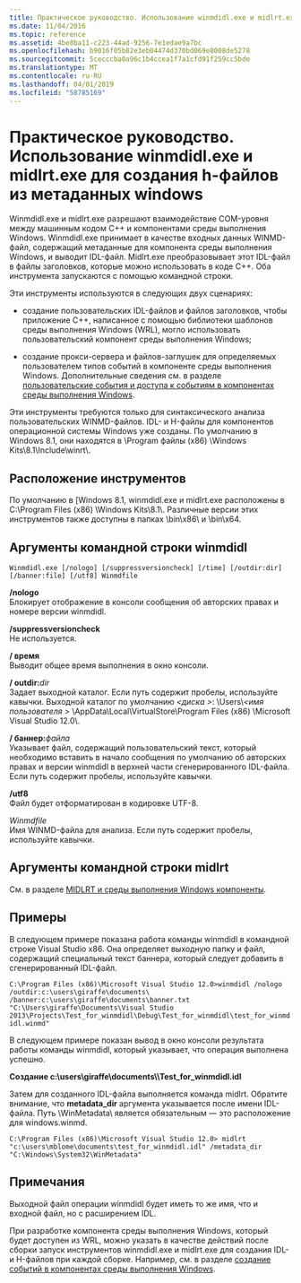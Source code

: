 ```yaml
---
title: Практическое руководство. Использование winmdidl.exe и midlrt.exe для создания h-файлов из метаданных windows
ms.date: 11/04/2016
ms.topic: reference
ms.assetid: 4be8ba11-c223-44ad-9256-7e1edae9a7bc
ms.openlocfilehash: b9016f05b82e3eb04474d370bd069e8008de5278
ms.sourcegitcommit: 5cecccba0a96c1b4ccea1f7a1cfd91f259cc5bde
ms.translationtype: MT
ms.contentlocale: ru-RU
ms.lasthandoff: 04/01/2019
ms.locfileid: "58785169"
---
```

# <a name="how-to-use-winmdidlexe-and-midlrtexe-to-create-h-files-from-windows-metadata"></a>Практическое руководство. Использование winmdidl.exe и midlrt.exe для создания h-файлов из метаданных windows

Winmdidl.exe и midlrt.exe разрешают взаимодействие COM-уровня между машинным кодом C++ и компонентами среды выполнения Windows. Winmdidl.exe принимает в качестве входных данных WINMD-файл, содержащий метаданные для компонента среды выполнения Windows, и выводит IDL-файл. Midlrt.exe преобразовывает этот IDL-файл в файлы заголовков, которые можно использовать в коде C++. Оба инструмента запускаются с помощью командной строки.

Эти инструменты используются в следующих двух сценариях:

- создание пользовательских IDL-файлов и файлов заголовков, чтобы приложение C++, написанное с помощью библиотеки шаблонов среды выполнения Windows (WRL), могло использовать пользовательский компонент среды выполнения Windows;

- создание прокси-сервера и файлов-заглушек для определяемых пользователем типов событий в компоненте среды выполнения Windows. Дополнительные сведения см. в разделе [пользовательские события и доступа к событиям в компонентах среды выполнения Windows](/windows/uwp/winrt-components/custom-events-and-event-accessors-in-windows-runtime-components).

Эти инструменты требуются только для синтаксического анализа пользовательских WINMD-файлов. IDL- и H-файлы для компонентов операционной системы Windows уже созданы. По умолчанию в Windows 8.1, они находятся в \Program файлы (x86) \Windows Kits\8.1\Include\winrt\\.

## <a name="location-of-the-tools"></a>Расположение инструментов

По умолчанию в [Windows 8.1, winmdidl.exe и midlrt.exe расположены в C:\Program Files (x86) \Windows Kits\8.1\\. Различные версии этих инструментов также доступны в папках \bin\x86\ и \bin\x64\.

## <a name="winmdidl-command-line-arguments"></a>Аргументы командной строки winmdidl

```
Winmdidl.exe [/nologo] [/suppressversioncheck] [/time] [/outdir:dir] [/banner:file] [/utf8] Winmdfile
```

**/nologo**<br/>
Блокирует отображение в консоли сообщения об авторских правах и номере версии winmdidl.

**/suppressversioncheck**<br/>
Не используется.

**/ время**<br/>
Выводит общее время выполнения в окно консоли.

**/ outdir:**<em>dir</em><br/>
Задает выходной каталог. Если путь содержит пробелы, используйте кавычки. Выходной каталог по умолчанию  *\<диска >*: \Users\\*\<имя пользователя >* \AppData\Local\VirtualStore\Program Files (x86) \Microsoft Visual Studio 12.0\\.

**/ баннер:**<em>файла</em><br/>
Указывает файл, содержащий пользовательский текст, который необходимо вставить в начало сообщения по умолчанию об авторских правах и версии winmdidl в верхней части сгенерированного IDL-файла. Если путь содержит пробелы, используйте кавычки.

**/utf8**<br/>
Файл будет отформатирован в кодировке UTF-8.

*Winmdfile*<br/>
Имя WINMD-файла для анализа. Если путь содержит пробелы, используйте кавычки.

## <a name="midlrt-command-line-arguments"></a>Аргументы командной строки midlrt

См. в разделе [MIDLRT и среды выполнения Windows компоненты](/windows/desktop/Midl/midlrt-and-windows-runtime-components).

## <a name="examples"></a>Примеры

В следующем примере показана работа команды winmdidl в командной строке Visual Studio x86. Она определяет выходную папку и файл, содержащий специальный текст баннера, который следует добавить в сгенерированный IDL-файл.

`C:\Program Files (x86)\Microsoft Visual Studio 12.0>winmdidl /nologo /outdir:c:\users\giraffe\documents\ /banner:c:\users\giraffe\documents\banner.txt "C:\Users\giraffe\Documents\Visual Studio 2013\Projects\Test_for_winmdidl\Debug\Test_for_winmdidl\test_for_winmdidl.winmd"`

В следующем примере показан вывод в окно консоли результата работы команды winmdidl, который указывает, что операция выполнена успешно.

**Создание c:\users\giraffe\documents\\\Test_for_winmdidl.idl**

Затем для созданного IDL-файла выполняется команда midlrt. Обратите внимание, что **metadata_dir** аргумента указывается после имени IDL-файла. Путь \WinMetadata\ является обязательным — это расположение для windows.winmd.

`C:\Program Files (x86)\Microsoft Visual Studio 12.0> midlrt "c:\users\mblome\documents\test_for_winmdidl.idl" /metadata_dir "C:\Windows\System32\WinMetadata"`

## <a name="remarks"></a>Примечания

Выходной файл операции winmdidl будет иметь то же имя, что и входной файл, но с расширением IDL.

При разработке компонента среды выполнения Windows, который будет доступен из WRL, можно указать в качестве действий после сборки запуск инструментов winmdidl.exe и midlrt.exe для создания IDL- и H-файлов при каждой сборке. Например, см. в разделе [создание событий в компонентах среды выполнения Windows](/windows/uwp/winrt-components/raising-events-in-windows-runtime-components).